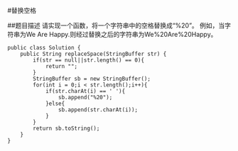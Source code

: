 #替换空格

##题目描述
请实现一个函数，将一个字符串中的空格替换成“%20”。
例如，当字符串为We Are Happy.则经过替换之后的字符串为We%20Are%20Happy。

```
public class Solution {
    public String replaceSpace(StringBuffer str) {
        if(str == null||str.length() == 0){
            return "";
        }
        StringBuffer sb = new StringBuffer();
        for(int i = 0;i < str.length();i++){
            if(str.charAt(i) == ' '){
                sb.append("%20");
            }else{
                sb.append(str.charAt(i));
            }
        }
        return sb.toString();
    }
}
```
